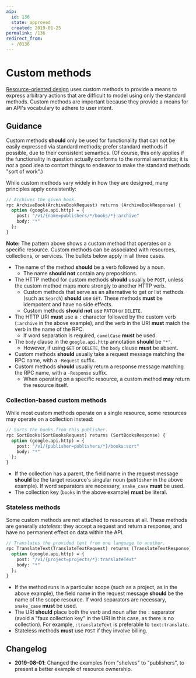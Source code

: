 ```yaml
---
aip:
  id: 136
  state: approved
  created: 2019-01-25
permalink: /136
redirect_from:
  - /0136
---
```


# Custom methods

[Resource-oriented design][aip-121] uses custom methods to provide a means to
express arbitrary actions that are difficult to model using only the standard
methods. Custom methods are important because they provide a means for an API's
vocabulary to adhere to user intent.

## Guidance

Custom methods **should** only be used for functionality that can not be easily
expressed via standard methods; prefer standard methods if possible, due to
their consistent semantics. (Of course, this only applies if the functionality
in question actually conforms to the normal semantics; it is _not_ a good idea
to contort things to endeavor to make the standard methods "sort of work".)

While custom methods vary widely in how they are designed, many principles
apply consistently:

```proto
// Archives the given book.
rpc ArchiveBook(ArchiveBookRequest) returns (ArchiveBookResponse) {
  option (google.api.http) = {
    post: "/v1/{name=publishers/*/books/*}:archive"
    body: "*"
  };
}
```

**Note:** The pattern above shows a custom method that operates on a specific
resource. Custom methods can be associated with resources, collections, or
services. The bullets below apply in all three cases.

- The name of the method **should** be a verb followed by a noun.
  - The name **should not** contain any prepositions.
- The HTTP method for custom methods **should** usually be `POST`, unless the
  custom method maps more strongly to another HTTP verb.
  - Custom methods that serve as an alternative to get or list methods (such as
    `Search`) **should** use `GET`. These methods **must** be idempotent and
    have no side effects.
  - Custom methods **should not** use `PATCH` or `DELETE`.
- The HTTP URI **must** use a `:` character followed by the custom verb
  (`:archive` in the above example), and the verb in the URI **must** match the
  verb in the name of the RPC.
  - If word separation is required, `camelCase` **must** be used.
- The `body` clause in the `google.api.http` annotation **should** be `"*"`.
  - However, if using `GET` or `DELETE`, the `body` clause **must** be absent.
- Custom methods **should** usually take a request message matching the RPC
  name, with a `-Request` suffix.
- Custom methods **should** usually return a response message matching the RPC
  name, with a `-Response` suffix.
  - When operating on a specific resource, a custom method **may** return the
    resource itself.

### Collection-based custom methods

While most custom methods operate on a single resource, some resources may
operate on a collection instead:

```proto
// Sorts the books from this publisher.
rpc SortBooks(SortBooksRequest) returns (SortBooksResponse) {
  option (google.api.http) = {
    post: "/v1/{publisher=publishers/*}/books:sort"
    body: "*"
  };
}
```

- If the collection has a parent, the field name in the request message
  **should** be the target resource's singular noun (`publisher` in the above
  example). If word separators are necessary, `snake_case` **must** be used.
- The collection key (`books` in the above example) **must** be literal.

### Stateless methods

Some custom methods are not attached to resources at all. These methods are
generally _stateless_: they accept a request and return a response, and have no
permanent effect on data within the API.

```proto
// Translates the provided text from one language to another.
rpc TranslateText(TranslateTextRequest) returns (TranslateTextResponse) {
  option (google.api.http) = {
    post: "/v1/{project=projects/*}:translateText"
    body: "*"
  };
}
```

- If the method runs in a particular scope (such as a project, as in the above
  example), the field name in the request message **should** be the name of the
  scope resource. If word separators are necessary, `snake_case` **must** be
  used.
- The URI **should** place both the verb and noun after the `:` separator
  (avoid a "faux collection key" in the URI in this case, as there is no
  collection). For example, `:translateText` is preferable to `text:translate`.
- Stateless methods **must** use `POST` if they involve billing.

[aip-121]: ./0121.md

## Changelog

- **2019-08-01**: Changed the examples from "shelves" to "publishers", to
  present a better example of resource ownership.
